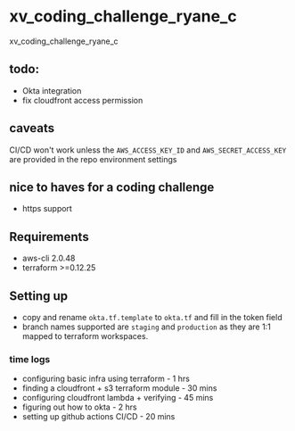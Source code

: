 # xv_coding_challenge_ryane_c
xv_coding_challenge_ryane_c

## todo:
* Okta integration
* fix cloudfront access permission

## caveats
CI/CD won't work unless the `AWS_ACCESS_KEY_ID` and `AWS_SECRET_ACCESS_KEY` are provided in the repo environment settings

## nice to haves for a coding challenge
* https support

## Requirements

* aws-cli 2.0.48
* terraform >=0.12.25

## Setting up

* copy and rename `okta.tf.template` to `okta.tf` and fill in the token field
* branch names supported are `staging` and `production` as they are 1:1 mapped to terraform workspaces.


### time logs
* configuring basic infra using terraform - 1 hrs
* finding a cloudfront + s3 terraform module - 30 mins
* configuring cloudfront lambda + verifying - 45 mins
* figuring out how to okta - 2 hrs
* setting up github actions CI/CD - 20 mins